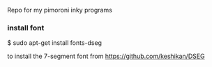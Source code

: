 Repo for my pimoroni inky programs

### install font
  $ sudo apt-get install fonts-dseg

to install the 7-segment font from https://github.com/keshikan/DSEG 
